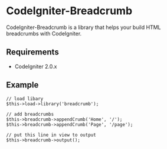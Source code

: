 # CodeIgniter-Breadcrumb

CodeIgniter-Breadcrumb is a library that helps your build HTML breadcrumbs with CodeIgniter.


## Requirements

* CodeIgniter 2.0.x


## Example

	// load libary
	$this->load->library('breadcrumb');
	
	// add breadcrumbs
	$this->breadcrumb->appendCrumb('Home', '/');
	$this->breadcrumb->appendCrumb('Page', '/page');
	
	// put this line in view to output
	$this->breadcrumb->output();